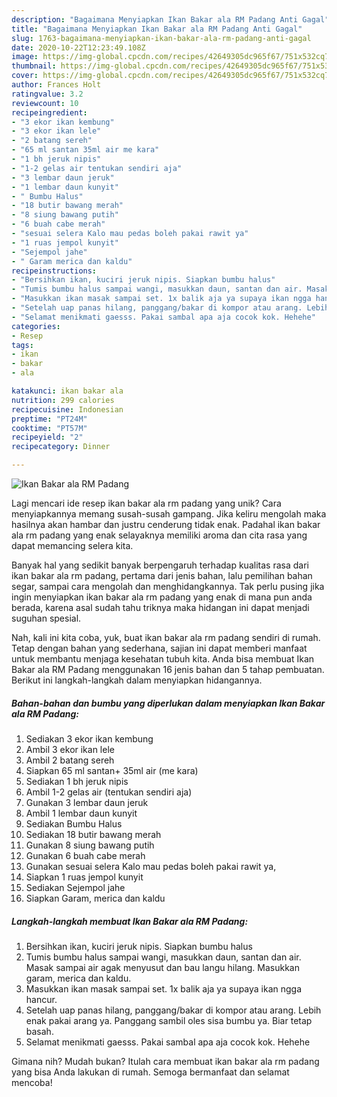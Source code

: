 ```yaml
---
description: "Bagaimana Menyiapkan Ikan Bakar ala RM Padang Anti Gagal"
title: "Bagaimana Menyiapkan Ikan Bakar ala RM Padang Anti Gagal"
slug: 1763-bagaimana-menyiapkan-ikan-bakar-ala-rm-padang-anti-gagal
date: 2020-10-22T12:23:49.108Z
image: https://img-global.cpcdn.com/recipes/42649305dc965f67/751x532cq70/ikan-bakar-ala-rm-padang-foto-resep-utama.jpg
thumbnail: https://img-global.cpcdn.com/recipes/42649305dc965f67/751x532cq70/ikan-bakar-ala-rm-padang-foto-resep-utama.jpg
cover: https://img-global.cpcdn.com/recipes/42649305dc965f67/751x532cq70/ikan-bakar-ala-rm-padang-foto-resep-utama.jpg
author: Frances Holt
ratingvalue: 3.2
reviewcount: 10
recipeingredient:
- "3 ekor ikan kembung"
- "3 ekor ikan lele"
- "2 batang sereh"
- "65 ml santan 35ml air me kara"
- "1 bh jeruk nipis"
- "1-2 gelas air tentukan sendiri aja"
- "3 lembar daun jeruk"
- "1 lembar daun kunyit"
- " Bumbu Halus"
- "18 butir bawang merah"
- "8 siung bawang putih"
- "6 buah cabe merah"
- "sesuai selera Kalo mau pedas boleh pakai rawit ya"
- "1 ruas jempol kunyit"
- "Sejempol jahe"
- " Garam merica dan kaldu"
recipeinstructions:
- "Bersihkan ikan, kuciri jeruk nipis. Siapkan bumbu halus"
- "Tumis bumbu halus sampai wangi, masukkan daun, santan dan air. Masak sampai air agak menyusut dan bau langu hilang. Masukkan garam, merica dan kaldu."
- "Masukkan ikan masak sampai set. 1x balik aja ya supaya ikan ngga hancur."
- "Setelah uap panas hilang, panggang/bakar di kompor atau arang. Lebih enak pakai arang ya. Panggang sambil oles sisa bumbu ya. Biar tetap basah."
- "Selamat menikmati gaesss. Pakai sambal apa aja cocok kok. Hehehe"
categories:
- Resep
tags:
- ikan
- bakar
- ala

katakunci: ikan bakar ala 
nutrition: 299 calories
recipecuisine: Indonesian
preptime: "PT24M"
cooktime: "PT57M"
recipeyield: "2"
recipecategory: Dinner

---
```



![Ikan Bakar ala RM Padang](https://img-global.cpcdn.com/recipes/42649305dc965f67/751x532cq70/ikan-bakar-ala-rm-padang-foto-resep-utama.jpg)

Lagi mencari ide resep ikan bakar ala rm padang yang unik? Cara menyiapkannya memang susah-susah gampang. Jika keliru mengolah maka hasilnya akan hambar dan justru cenderung tidak enak. Padahal ikan bakar ala rm padang yang enak selayaknya memiliki aroma dan cita rasa yang dapat memancing selera kita.

Banyak hal yang sedikit banyak berpengaruh terhadap kualitas rasa dari ikan bakar ala rm padang, pertama dari jenis bahan, lalu pemilihan bahan segar, sampai cara mengolah dan menghidangkannya. Tak perlu pusing jika ingin menyiapkan ikan bakar ala rm padang yang enak di mana pun anda berada, karena asal sudah tahu triknya maka hidangan ini dapat menjadi suguhan spesial.




Nah, kali ini kita coba, yuk, buat ikan bakar ala rm padang sendiri di rumah. Tetap dengan bahan yang sederhana, sajian ini dapat memberi manfaat untuk membantu menjaga kesehatan tubuh kita. Anda bisa membuat Ikan Bakar ala RM Padang menggunakan 16 jenis bahan dan 5 tahap pembuatan. Berikut ini langkah-langkah dalam menyiapkan hidangannya.

<!--inarticleads1-->

##### Bahan-bahan dan bumbu yang diperlukan dalam menyiapkan Ikan Bakar ala RM Padang:

1. Sediakan 3 ekor ikan kembung
1. Ambil 3 ekor ikan lele
1. Ambil 2 batang sereh
1. Siapkan 65 ml santan+ 35ml air (me kara)
1. Sediakan 1 bh jeruk nipis
1. Ambil 1-2 gelas air (tentukan sendiri aja)
1. Gunakan 3 lembar daun jeruk
1. Ambil 1 lembar daun kunyit
1. Sediakan  Bumbu Halus
1. Sediakan 18 butir bawang merah
1. Gunakan 8 siung bawang putih
1. Gunakan 6 buah cabe merah
1. Gunakan sesuai selera Kalo mau pedas boleh pakai rawit ya,
1. Siapkan 1 ruas jempol kunyit
1. Sediakan Sejempol jahe
1. Siapkan  Garam, merica dan kaldu




<!--inarticleads2-->

##### Langkah-langkah membuat Ikan Bakar ala RM Padang:

1. Bersihkan ikan, kuciri jeruk nipis. Siapkan bumbu halus
1. Tumis bumbu halus sampai wangi, masukkan daun, santan dan air. Masak sampai air agak menyusut dan bau langu hilang. Masukkan garam, merica dan kaldu.
1. Masukkan ikan masak sampai set. 1x balik aja ya supaya ikan ngga hancur.
1. Setelah uap panas hilang, panggang/bakar di kompor atau arang. Lebih enak pakai arang ya. Panggang sambil oles sisa bumbu ya. Biar tetap basah.
1. Selamat menikmati gaesss. Pakai sambal apa aja cocok kok. Hehehe




Gimana nih? Mudah bukan? Itulah cara membuat ikan bakar ala rm padang yang bisa Anda lakukan di rumah. Semoga bermanfaat dan selamat mencoba!
